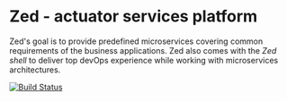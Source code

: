 Zed - actuator services platform
===

Zed's goal is to provide predefined microservices covering common requirements of the business applications. Zed also
comes with the *Zed shell* to deliver top devOps experience while working with microservices architectures.


[![Build Status](https://travis-ci.org/hekonsek/zed.svg?branch=master)](https://travis-ci.org/hekonsek/zed)